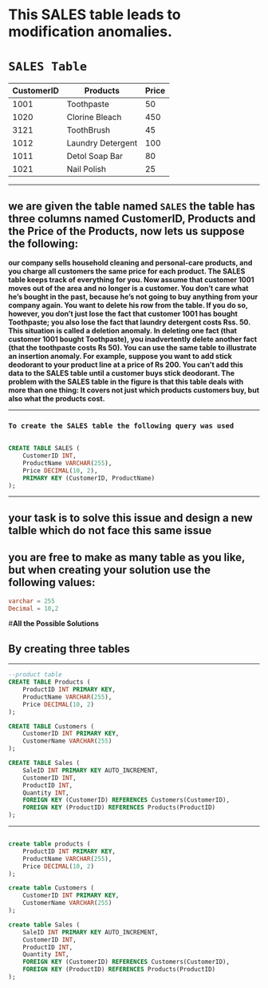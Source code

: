 # This SALES table leads to modification anomalies.

#  **`SALES Table`**

| CustomerID | Products | Price |
|----------|----------|----------|
| 1001 | Toothpaste | 50 |
| 1020 | Clorine Bleach | 450 |
| 3121 | ToothBrush | 45 |
| 1012 | Laundry Detergent | 100 |
| 1011 | Detol Soap Bar | 80 |
| 1021 | Nail Polish | 25 |


---

## **we are given the table named `SALES` the table has three columns named CustomerID, Products and the Price of the Products, now lets us suppose the following:**

**our company sells household cleaning and
personal-care products, and you charge all customers the same price for
each product. The SALES table keeps track of everything for you. Now
assume that customer 1001 moves out of the area and no longer is a
customer. You don’t care what he’s bought in the past, because he’s not
going to buy anything from your company again. You want to delete his
row from the table. If you do so, however, you don’t just lose the fact
that customer 1001 has bought  Toothpaste; you also lose the fact
that laundry detergent costs Rss. 50. This situation is called a deletion
anomaly. In deleting one fact (that customer 1001 bought Toothpaste), you inadvertently delete another fact (that the toothpaste
costs Rs 50).
You can use the same table to illustrate an insertion anomaly. For
example, suppose you want to add stick deodorant to your product line
at a price of Rs 200. You can’t add this data to the SALES table until a
customer buys stick deodorant.
The problem with the SALES table in the figure is that this table deals
with more than one thing: It covers not just which products customers
buy, but also what the products cost.**

---

### **`To create the SALES table the following query was used`**
```sql

CREATE TABLE SALES (
    CustomerID INT,
    ProductName VARCHAR(255),
    Price DECIMAL(10, 2),
    PRIMARY KEY (CustomerID, ProductName)
);

```

---
## **your task is to solve this issue and design a new talble which do not face this same issue**
## **you are free to make as many table as you like, but when creating your solution use the following values:**
```sql 
varchar = 255
Decimal = 10,2
```


#**All the Possible Solutions**

## **By creating three tables**
---
``` SQL
--product table
CREATE TABLE Products (
    ProductID INT PRIMARY KEY,
    ProductName VARCHAR(255),
    Price DECIMAL(10, 2)
);

CREATE TABLE Customers (
    CustomerID INT PRIMARY KEY,
    CustomerName VARCHAR(255)
);

CREATE TABLE Sales (
    SaleID INT PRIMARY KEY AUTO_INCREMENT,
    CustomerID INT,
    ProductID INT,
    Quantity INT,
    FOREIGN KEY (CustomerID) REFERENCES Customers(CustomerID),
    FOREIGN KEY (ProductID) REFERENCES Products(ProductID)
);

```

---

``` SQL

create table products (
    ProductID INT PRIMARY KEY,
    ProductName VARCHAR(255),
    Price DECIMAL(10, 2)
);

create table Customers (
    CustomerID INT PRIMARY KEY,
    CustomerName VARCHAR(255)
);

create table Sales (
    SaleID INT PRIMARY KEY AUTO_INCREMENT,
    CustomerID INT,
    ProductID INT,
    Quantity INT,
    FOREIGN KEY (CustomerID) REFERENCES Customers(CustomerID),
    FOREIGN KEY (ProductID) REFERENCES Products(ProductID)
);
